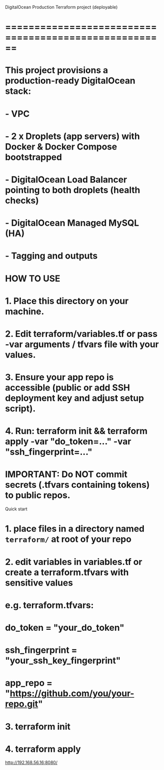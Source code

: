 DigitalOcean Production Terraform project (deployable)
# ======================================================
# This project provisions a production-ready DigitalOcean stack:
# - VPC
# - 2 x Droplets (app servers) with Docker & Docker Compose bootstrapped
# - DigitalOcean Load Balancer pointing to both droplets (health checks)
# - DigitalOcean Managed MySQL (HA)
# - Tagging and outputs
#
# HOW TO USE
# 1. Place this directory on your machine.
# 2. Edit terraform/variables.tf or pass -var arguments / tfvars file with your values.
# 3. Ensure your app repo is accessible (public or add SSH deployment key and adjust setup script).
# 4. Run: terraform init && terraform apply -var "do_token=..." -var "ssh_fingerprint=..."
#
# IMPORTANT: Do NOT commit secrets (.tfvars containing tokens) to public repos.


Quick start
# 1. place files in a directory named `terraform/` at root of your repo
# 2. edit variables in variables.tf or create a terraform.tfvars with sensitive values
# e.g. terraform.tfvars:
# do_token = "your_do_token"
# ssh_fingerprint = "your_ssh_key_fingerprint"
# app_repo = "https://github.com/you/your-repo.git"
# 3. terraform init
# 4. terraform apply


http://192.168.56.16:8080/